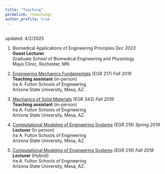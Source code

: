 ```yaml
---
title: "Teaching"
permalink: /teaching/
author_profile: true
---
```


<br>
updated: 4/2/2025

1. Biomedical Applications of Engineering Principles <i>Dec 2023</i><br>
	<b>Guest Lecturer</b> <br>
	Graduate School of Biomedical Engineering and Physiology <br>
	Mayo Clinic, Rochester, MN.

2. [Engineering Mechanics Fundamentals](https://catalog.apps.asu.edu/catalog/classes/classlist?keywords=76349&searchType=all&term=2197#detailsOpen=76349-124830) (EGR 217) <i>Fall 2019</i><br>
	<b>Teaching assistant</b> (in-person)<br>
	Ira A. Fulton Schools of Engineering <br>
	Arizona State University, Mesa, AZ.

3. [Mechanics of Solid Materials](https://catalog.apps.asu.edu/catalog/classes/classlist?keywords=80857&searchType=all&term=2197#detailsOpen=80857-120823) (EGR 343) <i>Fall 2019</i><br>
	<b>Teaching assistant</b> (in-person)<br>
	Ira A. Fulton Schools of Engineering <br>
	Arizona State University, Mesa, AZ.

4. [Computational Modeling of Engineering Systems](https://catalog.apps.asu.edu/catalog/classes/classlist?keywords=15997&searchType=all&term=2191#detailsOpen=15997-124836) (EGR 219) <i>Spring 2019</i><br>
	<b>Lecturer</b> (In person) <br>
	Ira A. Fulton Schools of Engineering <br>
	Arizona State University, Mesa, AZ.

5. [Computational Modeling of Engineering Systems](https://catalog.apps.asu.edu/catalog/classes/classlist?keywords=78503&searchType=all&term=2187#detailsOpen=78503-124836) (EGR 219) <i>Fall 2018</i><br>
	<b>Lecturer</b> (Hybrid) <br>
	Ira A. Fulton Schools of Engineering <br>
	Arizona State University, Mesa, AZ.
